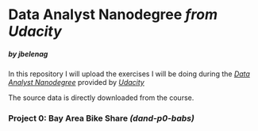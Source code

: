 # Data Analyst Nanodegree _from Udacity_

##### _by jbelenag_


In this repository I will upload the exercises I will be doing during the [_Data Analyst Nanodegree_](https://www.udacity.com/course/data-analyst-nanodegree--nd002#) provided by [_Udacity_](https://www.udacity.com/)

The source data is directly downloaded from the course.

### Project 0: Bay Area Bike Share _(dand-p0-babs)_